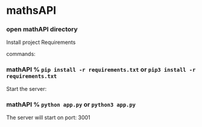 # mathsAPI

### open mathAPI directory

Install project Requirements

commands: 
### mathAPI % `pip install -r requirements.txt` or `pip3 install -r requirements.txt` 


Start the server:
### mathAPI % `python app.py` or `python3 app.py`

The server will start on port: 3001

